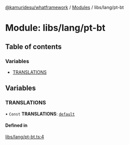 [@kamuridesu/whatframework](../README.md) / [Modules](../modules.md) / libs/lang/pt-bt

# Module: libs/lang/pt-bt

## Table of contents

### Variables

- [TRANSLATIONS](libs_lang_pt_bt.md#translations)

## Variables

### TRANSLATIONS

• `Const` **TRANSLATIONS**: [`default`](../interfaces/libs_lang_interface.default.md)

#### Defined in

[libs/lang/pt-bt.ts:4](https://github.com/kamuridesu/WhatFramework/blob/01ee173/libs/lang/pt-bt.ts#L4)
